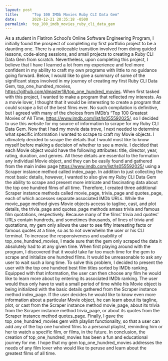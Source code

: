 ```yaml
---
layout: post
title:      "Top 100 IMDb Movies Ruby CLI Data Gem"
date:       2020-12-21 20:35:18 -0500
permalink:  top_100_imdb_movies_ruby_cli_data_gem
---
```



As a student in Flatiron School’s Online Software Engineering Program, I initially found the prospect of completing my first portfolio project to be a daunting one. There is a noticeable transition involved from doing guided lessons, code-along sessions, and small projects to creating a Ruby CLI Data Gem from scratch. Nevertheless, upon completing this project, I believe that I have I learned a lot from my experience and feel more confident in my ability to craft my own programs with little to no guidance going forward. Below, I would like to give a summary of some of the significant steps involved in my journey of creating my first Ruby CLI Data Gem, top_one_hundred_movies, <https://github.com/dmaster18/top_one_hundred_movies>.
When first tasked with this project, I wanted to make a program that reflected my interests. As a movie lover, I thought that it would be interesting to create a program that could scrape a list of the best films ever. No such compilation is definitive, but I agreed with many of the choices from IMDb’s “Top 100 Greatest Movies of All Time, <https://www.imdb.com/list/ls055592025/>, so I decided to use this website for my source of information to scrape for my Ruby CLI Data Gem.
Now that I had my movie data trove, I next needed to determine what specific information I wanted to scrape to craft my Movie objects. I ultimately decided to scrape the details that I would most like to know myself before making a decision of whether to see a movie. I decided that each Movie object would have the following attributes: title, director, year, rating, duration, and genres. All these details are essential to the formation any individual Movie object, and they can be easily found and gathered from the main index page <https://www.imdb.com/list/ls055592025/> using a Scraper instance method called index_page.
In addition to just collecting the most basic details, however, I wanted to also give my Ruby CLI Data Gem the ability to scrape and present more intricate and fascinating data about the top one hundred films of all time. Therefore, I created three additional Scraper instance methods called movie_page, trivia_page and quotes_page, each of which accesses separate associated IMDb URLs. While the movie_page method gives Movie objects access to tagline, cast, and plot details, the trivia_page and quotes_page methods amass trivia and famous film quotations, respectively. Because many of the films’ trivia and quotes’ URLs contain hundreds, and sometimes thousands, of lines of trivia and quotations, my gem only allows the user to see fifty interesting facts or famous quotes at a time, so as to not overwhelm the user or his CLI terminal.
To increase the responsiveness and usability of top_one_hundred_movies, I made sure that the gem only scraped the data it absolutely had to at any given time. When first playing around with the program, I discovered that it would take far too much time for the gem to scrape and initialize one hundred films. It would be unreasonable to ask any user to wait such a long time. To solve this problem, I decided to present the user with the top one hundred best film titles sorted by IMDb ranking. Equipped with that information, the user can then choose any film he would like to learn more about by entering its associated IMDb ranking. The user would thus only have to wait a small period of time while his Movie object is being initialized with the basic details gathered from the Scraper instance method index_page. If the user decides he would like to know even more information about a particular Movie object, he can learn about its tagline, plot, or cast from the Scraper instance method movie_page, about its trivia from the Scraper instance method trivia_page, or about its quotes from the Scraper instance method quotes_page.
Finally, I gave the top_one_hundred_movies gem with playlist functionality, so that a user can add any of the top one hundred films to a personal playlist, reminding him or her to watch a specific film, or films, in the future.
In conclusion, the creation of top_one_hundred_movies has been a fun and educational journey for me. I hope that my gem top_one_hundred_movies addresses the needs of any film lover who would like to peruse and learn about the greatest films of all time.
